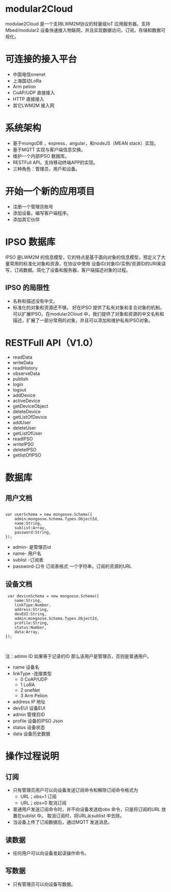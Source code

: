 # modular2Cloud
modulae2Cloud 是一个支持LWM2M协议的轻量级IoT 应用服务器。支持Mbed/modular2 设备快速接入物联网，并且实现数据访问，订阅，存储和数据可视化。
# 可连接的接入平台
+ 中国电信onenet
+ 上海国动LoRa
+ Arm pelion
+ CoAP/UDP 直接接入
+ HTTP 直接接入
+ 其它LWM2M 接入网
# 系统架构
+ 基于mongoDB ，express，angular，和nodeJS（MEAN stack）实现。
+ 基于MQTT 实现与客户端信息交换。
+ 维护一个内部IPSO 数据库。
+ RESTFull API。支持移动终端APP的实现。
+ 三种角色：管理员，用户和设备。
# 开始一个新的应用项目
+ 注册一个管理员账号
+ 添加设备。编写客户端程序。
+ 添加其它伙伴
# IPSO 数据库
 IPSO 是LWM2M 的信息模型，它的特点是基于面向对象的信息模型，预定义了大量常用的标准化对象和资源，在协议中使用 设备ID/对象ID/实例/资源ID的URI来读写，订阅数据。简化了设备和服务器，客户端描述对象的过程。 
## IPSO 的局限性
+ 名称和描述没有中文。
+ 标准化的对象和资源还不够。
  好在IPSO 提供了私有对象和复合对象的机制。可以扩展IPSO。在modular2Cloud 中，我们提供了对象和资源的中文名称和描述，扩展了一部分常用的对象，并且可以添加和维护私有IPSO对象。
# RESTFull API（V1.0）
+ readData
+ writeData
+ readHistory
+ observeData
+ publish
+ login
+ logout
+ addDevice
+ activeDevice
+ getDeviceObject
+ deleteDevice
+ getListOfDevice
+ addUser
+ deleteUser
+ getListOfUser
+ readIPSO
+ writeIPSO
+ deleteIPSO
+ getlistOfIPSO 
# 数据库
## 用户文档
<pre><code>
var userSchema = new mongoose.Schema({
	admin:mongoose.Schema.Types.ObjectId,
	name:String,
	sublist:Array,
	password:String,
});
</code></pre>
+ admin- 是管理员id
+ name- 用户名
+ sublist -订阅表
+ password-口令
订阅表格式
一个字符串，订阅的资源的URL 
## 设备文档
<pre><code> var deviceSchema = new mongoose.Schema({
	name:String,
	linkType:Number,
	address:String,
	devEUI:String,
	admin:mongoose.Schema.Types.ObjectId,
	profile:String,
	status:Number,
	data:Array,
});
 </code>
 </pre>
 注：admin ID 如果等于记录的ID 那么该用户是管理员，否则是普通用户。
 + name 设备名
 + linkType -连接类型
     + 0 CoAP/UDP
     + 1 LoRA
     + 2 oneNet
     + 3 Arm Pelion
+ address IP 地址
+ devEUI 设备EUI
+ admin 管理员ID
+ profile 设备的IPSO Json
+ status 设备状态
+ data 设备历史数据

# 操作过程说明
## 订阅
+ 只有管理员用户可以向设备发送订阅命令和解除订阅命令格式为
    + URL；obs=1 订阅
    + URL；obs=0 取消订阅
+ 普通用户发送订阅命令时，并不向设备发送给obs 命令，只是将订阅的URL 放置在sublist 中。 取消订阅时，将URL从sublist 中去除。
+ 当设备上传了订阅数据后，通过MQTT 发送消息。
## 读数据
+ 任何用户可以向设备发起读操作命令。
## 写数据
+ 只有管理员可以向设备写数据。



